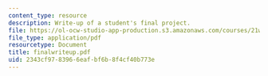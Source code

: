 ```yaml
---
content_type: resource
description: Write-up of a student's final project.
file: https://ol-ocw-studio-app-production.s3.amazonaws.com/courses/21w-765j-interactive-and-non-linear-narrative-theory-and-practice-spring-2004/2343cf9783966eafbf6b8f4cf40b773e_finalwriteup.pdf
file_type: application/pdf
resourcetype: Document
title: finalwriteup.pdf
uid: 2343cf97-8396-6eaf-bf6b-8f4cf40b773e
---
```

